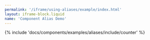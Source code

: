 ```yaml
---
permalink: '/iframe/using-aliases/example/index.html'
layout: iframe-block.liquid
name: 'Component Alias Demo'
---
```


{% include 'docs/components/examples/aliases/include/counter' %}
